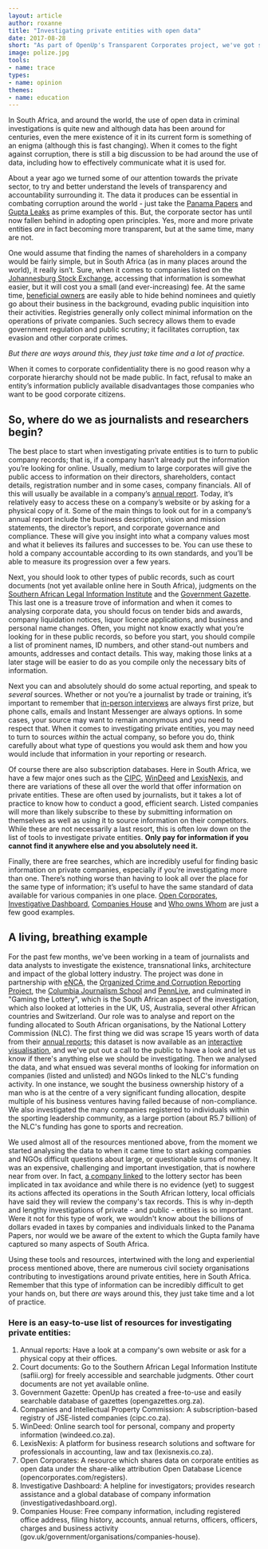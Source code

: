```yaml
---
layout: article
author: roxanne
title: "Investigating private entities with open data"
date: 2017-08-28
short: "As part of OpenUp's Transparent Corporates project, we've got some tips on how to investigate private entities using open data."
image: polize.jpg
tools:
- name: trace
types:
- name: opinion
themes:
- name: education
---
```


In South Africa, and around the world, the use of open data in criminal investigations is quite new and although data has been around for centuries, even the mere existence of it in its current form is something of an enigma (although this is fast changing). When it comes to the fight against corruption, there is still a big discussion to be had around the use of data, including how to effectively communicate what it is used for. 

About a year ago we turned some of our attention towards the private sector, to try and better understand the levels of transparency and accountability surrounding it. The data it produces can be essential in combating corruption around the world - just take the [Panama Papers](https://panamapapers.icij.org/) and [Gupta Leaks](http://www.gupta-leaks.com/) as prime examples of this. But, the corporate sector has until now fallen behind in adopting open principles. Yes, more and more private entities *are* in fact becoming more transparent, but at the same time, many are not. 

One would assume that finding the names of shareholders in a company would be fairly simple, but in South Africa (as in many places around the world), it really isn’t. Sure, when it comes to companies listed on the [Johannesburg Stock Exchange](https://www.jse.co.za/current-companies/companies-and-financial-instruments), accessing that information is somewhat easier, but it will cost you a small (and ever-increasing) fee. At the same time, [beneficial owners](https://register.openownership.org/) are easily able to hide behind nominees and quietly go about their business in the background, evading public inquisition into their activities. Registries generally only collect minimal information on the operations of private companies. Such secrecy allows them to evade government regulation and public scrutiny; it facilitates corruption, tax evasion and other corporate crimes. 

*But there are ways around this, they just take time and a lot of practice.*

When it comes to corporate confidentiality there is no good reason why a corporate hierarchy should not be made public. In fact, refusal to make an entity’s information publicly available disadvantages those companies who want to be good corporate citizens. 


## So, where do we as journalists and researchers begin?

The best place to start when investigating private entities is to turn to public company records; that is, if a company hasn’t already put the information you’re looking for online. Usually, medium to large corporates will give the public access to information on their directors, shareholders, contact details, registration number and in some cases, company financials. All of this will usually be available in a company’s [annual report](https://www.cnbc.com/2014/01/27/how-to-read-a-10-k-like-warren-buffet.html). Today, it’s relatively easy to access these on a company’s website or by asking for a physical copy of it. Some of the main things to look out for in a company’s annual report include the business description, vision and mission statements, the director’s report, and corporate governance and compliance. These will give you insight into what a company values most and what it believes its failures and successes to be. You can use these to hold a company accountable according to its own standards, and you’ll be able to measure its progression over a few years. 

Next, you should look to other types of public records, such as court documents (not yet available online here in South Africa), judgments on the [Southern African Legal Information Institute](http://www.saflii.org/) and the [Government Gazette](https://opengazettes.org.za/).  This last one is a treasure trove of information and when it comes to analysing corporate data, you should focus on tender bids and awards, company liquidation notices, liquor licence applications, and business and personal name changes. Often, you might not know exactly what you’re looking for in these public records, so before you start, you should compile a list of prominent names, ID numbers, and other stand-out numbers and amounts, addresses and contact details. This way, making those links at a later stage will be easier to do as you compile only the necessary bits of information. 

Next you can and absolutely should do some actual reporting, and speak to *several* sources. Whether or not you’re a journalist by trade or training, it’s important to remember that [in-person interviews](http://archives.cjr.org/realtalk/the_art_of_the_interview.php) are always first prize, but phone calls, emails and Instant Messenger are always options. In some cases, your source may want to remain anonymous and you need to respect that. When it comes to investigating private entities, you may need to turn to sources *within* the actual company, so before you do, think carefully about what type of questions you would ask them and how you would include that information in your reporting or research. 

Of course there are also subscription databases. Here in South Africa, we have a few major ones such as the [CIPC](http://www.cipc.co.za/), [WinDeed](http://www.windeed.co.za/) and [LexisNexis](http://www.lexisnexis.co.za/), and there are variations of these all over the world that offer information on private entities. These are often used by journalists, but it takes a lot of practice to know how to conduct a good, efficient search. Listed companies will more than likely subscribe to these by submitting information on themselves as well as using it to source information on their competitors. While these are not necessarily a last resort, this is often low down on the list of tools to investigate private entities. **Only pay for information if you cannot find it anywhere else and you absolutely need it.**

Finally, there are free searches, which are incredibly useful for finding basic information on private companies, especially if you’re investigating more than one. There’s nothing worse than having to look all over the place for the same type of information; it’s useful to have the same standard of data available for various companies in one place. [Open Corporates](https://opencorporates.com/), [Investigative Dashboard](https://investigativedashboard.org/), [Companies House](https://www.gov.uk/government/organisations/companies-house/about-our-services) and [Who owns Whom](http://www.whoownswhom.co.za/) are just a few good examples.


## A living, breathing example

For the past few months, we've been working in a team of journalists and data analysts to investigate the existence, transnational links, architecture and impact of the global lottery industry. The project was done in partnership with [eNCA](https://www.enca.com/coverage/gaming-the-lotto), the [Organized Crime and Corruption Reporting Project](https://www.occrp.org/en), the [Columbia Journalism School](https://journalism.columbia.edu/) and [PennLive](http://www.pennlive.com/), and culminated in "Gaming the Lottery", which is the South African aspect of the investigation, which also looked at lotteries in the UK, US, Australia, several other African countries and Switzerland. Our role was to analyse and report on the funding allocated to South African organisations, by the National Lottery Commission (NLC). The first thing we did was scrape 15 years worth of data from their [annual reports](http://www.nlcsa.org.za/annual-reports/); this dataset is now available as an [interactive visualisation](http://www.enca.com/south-africa/about-the-south-african-lottery), and we've put out a call to the public to have a look and let us know if there's anything else we should be investigating. Then we analysed the data, and what ensued was several months of looking for information on companies (listed and unlisted) and NGOs linked to the NLC's funding activity. In one instance, we sought the business ownership history of a man who is at the centre of a very significant funding allocation, despite multiple of his business ventures having failed because of non-compliance. We also investigated the many companies registered to individuals within the sporting leadership community, as a large portion (about R5.7 billion) of the NLC's funding has gone to sports and recreation. 

We used almost all of the resources mentioned above, from the moment we started analysing the data to when it came time to start asking companies and NGOs difficult questions about large, or questionable sums of money. It was an expensive, challenging and important investigation, that is nowhere near from over. In fact, [a company linked](http://www.enca.com/south-africa/watch-underbelly-of-lottery-sector-exposed) to the lottery sector has been implicated in tax avoidance and while there is no evidence (yet) to suggest its actions affected its operations in the South African lottery, local officials have said they will review the company's tax records. This is why in-depth and lengthy investigations of private - and public - entities is so important. Were it not for this type of work, we wouldn't know about the billions of dollars evaded in taxes by companies and individuals linked to the Panama Papers, nor would we be aware of the extent to which the Gupta family have captured so many aspects of South Africa. 

Using these tools and resources, intertwined with the long and experiential process mentioned above, there are numerous civil society organisations contributing to investigations around private entities, here in South Africa. Remember that this type of information can be incredibly difficult to get your hands on, but there *are* ways around this, they just take time and a lot of practice. 


### Here is an easy-to-use list of resources for investigating private entities:
1. Annual reports: Have a look at a company's own website or ask for a physical copy at their offices.
2. Court documents: Go to the Southern African Legal Information Institute (saflii.org) for freely accessible and searchable judgments. Other court documents are not yet available online. 
3. Government Gazette: OpenUp has created a free-to-use and easily searchable database of gazettes (opengazettes.org.za). 
4. Companies and Intellectual Property Commission: A subscription-based registry of JSE-listed companies (cipc.co.za).
5. WinDeed: Online search tool for personal, company and property information (windeed.co.za). 
6. LexisNexis: A platform for business research solutions and software for professionals in accounting, law and tax (lexisnexis.co.za). 
7. Open Corporates: A resource which shares data on corporate entities as open data under the share-alike attribution Open Database Licence (opencorporates.com/registers). 
8. Investigative Dashboard: A helpline for investigators; provides research assistance and a global database of company information (investigativedashboard.org). 
9. Companies House: Free company information, including registered office address, filing history, accounts, annual returns, officers, officers, charges and business activity (gov.uk/government/organisations/companies-house). 
